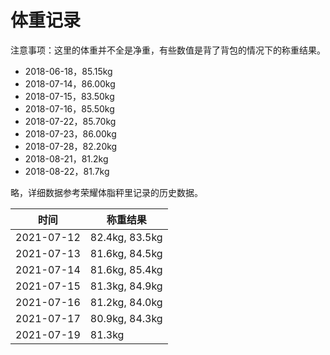 # 体重记录

注意事项：这里的体重并不全是净重，有些数值是背了背包的情况下的称重结果。

- 2018-06-18，85.15kg
- 2018-07-14，86.00kg
- 2018-07-15，83.50kg
- 2018-07-16，85.50kg
- 2018-07-22，85.70kg
- 2018-07-23，86.00kg
- 2018-07-28，82.20kg
- 2018-08-21，81.2kg
- 2018-08-22，81.7kg

略，详细数据参考荣耀体脂秤里记录的历史数据。

| 时间 | 称重结果 |
| - | - |
| 2021-07-12 | 82.4kg, 83.5kg |
| 2021-07-13 | 81.6kg, 84.5kg |
| 2021-07-14 | 81.6kg, 85.4kg |
| 2021-07-15 | 81.3kg, 84.9kg |
| 2021-07-16 | 81.2kg, 84.0kg |
| 2021-07-17 | 80.9kg, 84.3kg |
| 2021-07-19 | 81.3kg |
